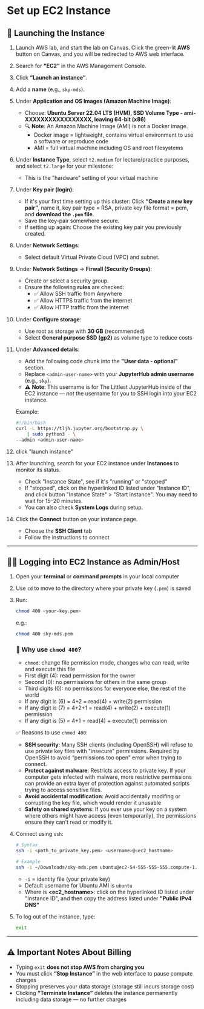 # Set up EC2 Instance

## 🚀 Launching the Instance

1. Launch AWS lab, and start the lab on Canvas. Click the green-lit **AWS** button on Canvas, and you will be redirected to AWS web interface.
2. Search for **“EC2”** in the AWS Management Console.
3. Click **“Launch an instance”**.
4. Add a **name** (e.g., `sky-mds`).
5. Under **Application and OS Images (Amazon Machine Image)**:
   - Choose: **Ubuntu Server 22.04 LTS (HVM), SSD Volume Type - ami-XXXXXXXXXXXXXXXXX, leaving 64-bit (x86)**
   - 🔍 **Note**: An Amazon Machine Image (AMI) is not a Docker image.  
     - Docker image = lightweight, contains virtual environment to use a software or reproduce code
     - AMI = full virtual machine including OS and root filesystems

6. Under **Instance Type**, select `t2.medium` for lecture/practice purposes, and select `t2.large` for your milestone:

    - This is the "hardware" setting of your virtual machine

7. Under **Key pair (login)**:
   - If it's your first time setting up this cluster: Click **“Create a new key pair”**, name it, key pair type = RSA, private key file format = pem, and **download the `.pem` file**.
   - Save the key-pair somewhere secure.
   - If setting up again: Choose the existing key pair you previously created.

8. Under **Network Settings**:
   - Select default Virtual Private Cloud (VPC) and subnet.

9. Under **Network Settings** → **Firwall (Security Groups)**:
   - Create or select a security group.
   - Ensure the following **rules** are checked:
     - ✅ Allow SSH traffic from Anywhere
     - ✅ Allow HTTPS traffic from the internet
     - ✅ Allow HTTP traffic from the internet

10. Under **Configure storage**:
    - Use root as storage with **30 GB** (recommended)
    - Select **General purpose SSD (gp2)** as volume type to reduce costs

11. Under **Advanced details**:
    - Add the following code chunk into the **"User data - optional"** section.
    - Replace `<admin-user-name>` with your **JupyterHub admin username** (e.g., `sky`).
    - ⚠️ **Note**: This username is for The Littlest JupyterHub inside of the EC2 instance — *not* the username for you to SSH login into your EC2 instance.

    Example:
    ```bash
    #!/bin/bash
    curl -L https://tljh.jupyter.org/bootstrap.py \
        | sudo python3 - \
    --admin <admin-user-name>
    ```

12. click "launch instance"
13. After launching, search for your EC2 instance under **Instances** to monitor its status.
    - Check "Instance State", see if it's "running" or "stopped"
    - If "stopped", click on the hyperlinked ID listed under "Instance ID", and click button "Instance State" > "Start instance". You may need to wait for 15–20 minutes.
    - You can also check **System Logs** during setup.

14. Click the **Connect** button on your instance page.
    - Choose the **SSH Client** tab
    - Follow the instructions to connect

---

## 🧑‍💻 Logging into EC2 Instance as Admin/Host

1. Open your **terminal** or **command prompts** in your local computer
2. Use `cd` to move to the directory where your private key (`.pem`) is saved
3. Run:
    ```bash
    chmod 400 <your-key.pem>
    ```
    e.g.:
    ```bash
    chmod 400 sky-mds.pem
    ```

    ### 🔐 Why use `chmod 400`?

    - `chmod`: change file permission mode, changes who can read, write and execute this file
    - First digit (4): read permission for the owner
    - Second (0): no permissions for others in the same group
    - Third digits (0): no permissions for everyone else, the rest of the world
    - If any digit is (6) = 4+2 = read(4) + write(2) permission
    - If any digit is (7) = 4+2+1 = read(4) + write(2) + execute(1) permission
    - If any digit is (5) = 4+1 = read(4) + execute(1) permission

    ✅ Reasons to use `chmod 400`:
    - **SSH security**: Many SSH clients (including OpenSSH) will refuse to use private key files with "insecure" permissions. Required by OpenSSH to avoid “permissions too open” error when trying to connect.
    - **Protect against malware**: Restricts access to private key. If your computer gets infected with malware, more restrictive permissions can provide an extra layer of protection against automated scripts trying to access sensitive files.
    - **Avoid accidental modification**: Avoid accidentally modifing or corrupting the key file, which would render it unusable
    - **Safety on shared systems**: If you ever use your key on a system where others might have access (even temporarily), the permissions ensure they can't read or modify it.

4. Connect using `ssh`:

    ```bash
    # Syntax
    ssh -i <path_to_private_key.pem> <username>@<ec2_hostname>

    # Example
    ssh -i ~/Downloads/sky-mds.pem ubuntu@ec2-54-555-555-555.compute-1.amazonaws.com
    ```

    - `-i` = identity file (your private key)
    - Default username for Ubuntu AMI is `ubuntu`
    - Where is **<ec2_hostname>**: click on the hyperlinked ID listed under "Instance ID", and then copy the address listed under **"Public IPv4 DNS"**

5. To log out of the instance, type:
    ```bash
    exit
    ```

---

## ⚠️ Important Notes About Billing

- Typing `exit` **does not stop AWS from charging you**
- You must click **“Stop Instance”** in the web interface to pause compute charges
- Stopping preserves your data storage (storage still incurs storage cost)
- Clicking **“Terminate Instance”** deletes the instance permanently including data storage — no further charges
